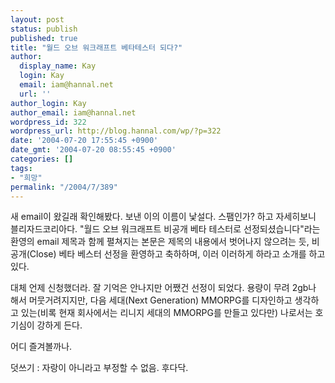 ```yaml
---
layout: post
status: publish
published: true
title: "월드 오브 워크래프트 베타테스터 되다?"
author:
  display_name: Kay
  login: Kay
  email: iam@hannal.net
  url: ''
author_login: Kay
author_email: iam@hannal.net
wordpress_id: 322
wordpress_url: http://blog.hannal.com/wp/?p=322
date: '2004-07-20 17:55:45 +0900'
date_gmt: '2004-07-20 08:55:45 +0900'
categories: []
tags:
- "희망"
permalink: "/2004/7/389"
---
```

<p>새 email이 왔길래 확인해봤다. 보낸 이의 이름이 낯설다. 스팸인가? 하고 자세히보니 블리자드코리아다. "월드 오브 워크래프트 비공개 베타 테스터로 선정되셨습니다"라는 환영의 email 제목과 함께 펼쳐지는 본문은 제목의 내용에서 벗어나지 않으려는 듯, 비공개(Close) 베타 베스터 선정을 환영하고 축하하며, 이러 이러하게 하라고 소개를 하고 있다.</p>
<p>대체 언제 신청했더라. 잘 기억은 안나지만 어쨌건 선정이 되었다. 용량이 무려 2gb나 해서 머뭇거려지지만, 다음 세대(Next Generation) MMORPG를 디자인하고 생각하고 있는(비록 현재 회사에서는 리니지 세대의 MMORPG를 만들고 있다만) 나로서는 호기심이 강하게 든다.</p>
<p>어디 즐겨볼까나.</p>
<p>덧쓰기 : 자랑이 아니라고 부정할 수 없음. 후다닥.</p>
